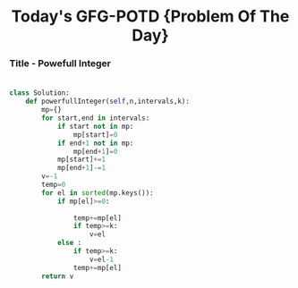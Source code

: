 <h1 align="center">Today's GFG-POTD {Problem Of The Day}</h1>

### Title - Powefull Integer<br><br>

```python
class Solution:
    def powerfullInteger(self,n,intervals,k):
        mp={}
        for start,end in intervals:
            if start not in mp:
                mp[start]=0
            if end+1 not in mp:
                mp[end+1]=0
            mp[start]+=1
            mp[end+1]-=1
        v=-1
        temp=0
        for el in sorted(mp.keys()):
            if mp[el]>=0:
                    
                temp+=mp[el]
                if temp>=k:
                    v=el
            else :
                if temp>=k:
                    v=el-1
                temp+=mp[el]
        return v
```
